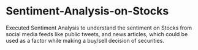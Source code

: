 # Sentiment-Analysis-on-Stocks
Executed Sentiment Analysis to understand the sentiment on Stocks from social media feeds like public tweets, and news articles, which could be used as a factor while making a buy/sell decision of securities.
